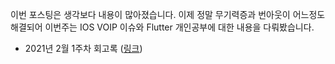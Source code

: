 이번 포스팅은 생각보다 내용이 많아졌습니다. 
이제 정말 무기력증과 번아웃이 어느정도 해결되어 이번주는 IOS VOIP 이슈와 Flutter 개인공부에 대한 내용을 다뤄봤습니다.

- 2021년 2월 1주차 회고록 ([링크](https://catsbi.oopy.io/fb31ffee-3a37-4b48-957d-b0a0a90bc3ef))
